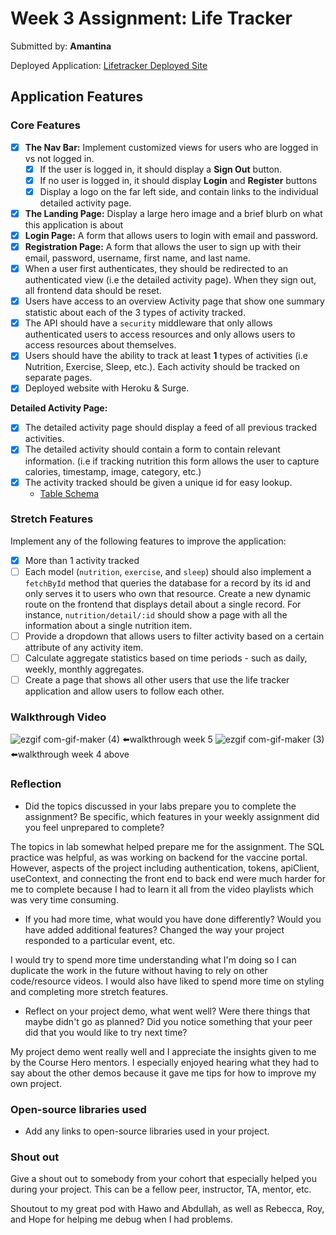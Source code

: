 
# Week 3 Assignment: Life Tracker

Submitted by: **Amantina**

Deployed Application: [Lifetracker Deployed Site](https://lifetracker365.surge.sh/)

## Application Features

### Core Features

- [x] **The Nav Bar:** Implement customized views for users who are logged in vs not logged in.
  - [x] If the user is logged in, it should display a **Sign Out** button. 
  - [x] If no user is logged in, it should display **Login** and **Register** buttons
  - [x] Display a logo on the far left side, and contain links to the individual detailed activity page. 
- [x] **The Landing Page:** Display a large hero image and a brief blurb on what this application is about
- [x] **Login Page:** A form that allows users to login with email and password.
- [x] **Registration Page:** A form that allows the user to sign up with their email, password, username, first name, and last name.
- [x] When a user first authenticates, they should be redirected to an authenticated view (i.e the detailed activity page). When they sign out, all frontend data should be reset.
- [x] Users have access to an overview Activity page that show one summary statistic about each of the 3 types of activity tracked.
- [x] The API should have a `security` middleware that only allows authenticated users to access resources and only allows users to access resources about themselves. 
- [x] Users should have the ability to track at least **1** types of activities (i.e Nutrition, Exercise, Sleep, etc.). Each activity should be tracked on separate pages.
- [x] Deployed website with Heroku & Surge. 

**Detailed Activity Page:**
- [x] The detailed activity page should display a feed of all previous tracked activities.
- [x] The detailed activity should contain a form to contain relevant information. (i.e if tracking nutrition this form allows the user to capture calories, timestamp, image, category, etc.) 
- [x] The activity tracked should be given a unique id for easy lookup.
  * [Table Schema](https://github.com/AmantinaR/tdd-lifetracker-starter/blob/main/lifetracker-api/lifetracker-schema.sql) 

### Stretch Features

Implement any of the following features to improve the application:
- [x] More than 1 activity tracked
- [ ] Each model (`nutrition`, `exercise`, and `sleep`) should also implement a `fetchById` method that queries the database for a record by its id and only serves it to users who own that resource. Create a new dynamic route on the frontend that displays detail about a single record. For instance, `nutrition/detail/:id` should show a page with all the information about a single nutrition item.
- [ ] Provide a dropdown that allows users to filter activity based on a certain attribute of any activity item.
- [ ] Calculate aggregate statistics based on time periods - such as daily, weekly, monthly aggregates.
- [ ] Create a page that shows all other users that use the life tracker application and allow users to follow each other.

### Walkthrough Video

![ezgif com-gif-maker (4)](https://user-images.githubusercontent.com/75582135/178075479-754c7672-ed44-462d-8920-c02bedaee529.gif)
⬅️walkthrough week 5
![ezgif com-gif-maker (3)](https://user-images.githubusercontent.com/75582135/178075512-787b32ce-b814-458e-a580-b4ed4f18f956.gif)
⬅️walkthrough week 4 above

### Reflection

* Did the topics discussed in your labs prepare you to complete the assignment? Be specific, which features in your weekly assignment did you feel unprepared to complete?

The topics in lab somewhat helped prepare me for the assignment. The SQL practice was helpful, as was working on backend for the vaccine portal. However, aspects of the project including authentication, tokens, apiClient, useContext, and connecting the front end to back end were much harder for me to complete because I had to learn it all from the video playlists which was very time consuming.

* If you had more time, what would you have done differently? Would you have added additional features? Changed the way your project responded to a particular event, etc.
  
I would try to spend more time understanding what I'm doing so I can duplicate the work in the future without having to rely on other code/resource videos. I would also have liked to spend more time on styling and completing more stretch features.

* Reflect on your project demo, what went well? Were there things that maybe didn't go as planned? Did you notice something that your peer did that you would like to try next time?

My project demo went really well and I appreciate the insights given to me by the Course Hero mentors. I especially enjoyed hearing what they had to say about the other demos because it gave me tips for how to improve my own project. 

### Open-source libraries used

- Add any links to open-source libraries used in your project.

### Shout out

Give a shout out to somebody from your cohort that especially helped you during your project. This can be a fellow peer, instructor, TA, mentor, etc.

Shoutout to my great pod with Hawo and Abdullah, as well as Rebecca, Roy, and Hope for helping me debug when I had problems.
